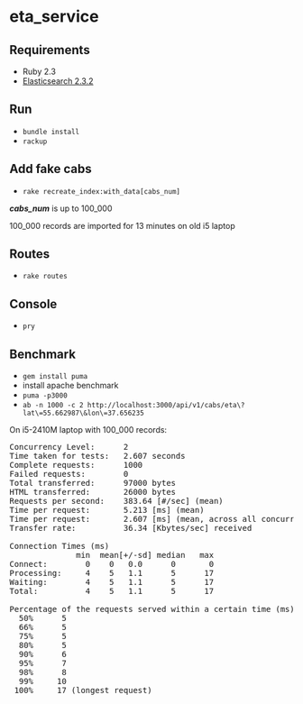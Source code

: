 # eta_service

## Requirements

* Ruby 2.3
* [Elasticsearch 2.3.2](https://www.elastic.co/guide/en/elasticsearch/reference/current/_installation.html)

## Run

* `bundle install`
* `rackup`

## Add fake cabs

* `rake recreate_index:with_data[cabs_num]`

***cabs_num*** is up to 100_000

100_000 records are imported for 13 minutes on old i5 laptop

## Routes

* `rake routes`

## Console

* `pry`

## Benchmark

* `gem install puma`
* install apache benchmark
* `puma -p3000`
* `ab -n 1000 -c 2 http://localhost:3000/api/v1/cabs/eta\?lat\=55.662987\&lon\=37.656235`

On i5-2410M laptop with 100_000 records:

<pre>Concurrency Level:      2
Time taken for tests:   2.607 seconds
Complete requests:      1000
Failed requests:        0
Total transferred:      97000 bytes
HTML transferred:       26000 bytes
Requests per second:    383.64 [#/sec] (mean)
Time per request:       5.213 [ms] (mean)
Time per request:       2.607 [ms] (mean, across all concurrent requests)
Transfer rate:          36.34 [Kbytes/sec] received

Connection Times (ms)
              min  mean[+/-sd] median   max
Connect:        0    0   0.0      0       0
Processing:     4    5   1.1      5      17
Waiting:        4    5   1.1      5      17
Total:          4    5   1.1      5      17

Percentage of the requests served within a certain time (ms)
  50%      5
  66%      5
  75%      5
  80%      5
  90%      6
  95%      7
  98%      8
  99%     10
 100%     17 (longest request)</pre>
